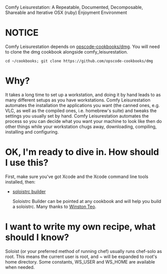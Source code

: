 
Comfy Leisurestation: A Repeatable, Documented, Decomposable, Shareable and Iterative OSX (ruby) Enjoyment Environment

# NOTICE
Comfy Leisurestation depends on [opscode-cookbooks/dmg](https://github.com/opscode-cookbooks/dmg).  You will need to clone the dmg cookbook alongside comfy_leisurestation.

	cd ~/cookbooks; git clone https://github.com/opscode-cookbooks/dmg

# Why?

It takes a long time to set up a workstation, and doing it by hand leads to as many different setups as you have workstations.  Comfy Leisurestation automates the  installation the applications you want (the canned ones, e.g. VLC, as well as the compiled ones, i.e. homebrew's suite) and tweaks the settings you usually set by hand.  Comfy Leisurestation automates the process so you can decide what you want your machine to look like then do other things while your workstation chugs away, downloading, compiling, installing and configuring.

# OK, I'm ready to dive in. How should I use this?

First, make sure you've got Xcode and the Xcode command line tools installed, then:

- [soloistrc builder](http://soloistrc-builder.herokuapp.com/)
	
	Soloistrc Builder can be pointed at any cookbook and will help you build a soloistrc. Many thanks to [Winston Teo](https://github.com/winston/).

# I want to write my own recipe, what should I know?
Soloist (or your preferred method of running chef) usually runs chef-solo as root.  This means the current user is root, and ~ will be expanded to root's home directory.  Some constants, WS_USER and WS_HOME are available when needed.

